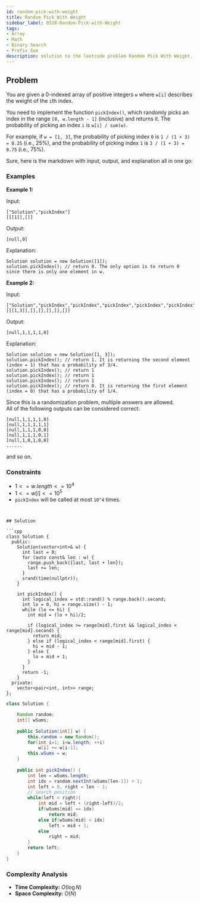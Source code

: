 ```yaml
---
id: random-pick-with-weight
title: Random Pick With Weight
sidebar_label: 0528-Random-Pick-with-Weight
tags:
- Array
- Math
- Binary Search
- Prefix Sum
description: solution to the leetcode problem Random Pick With Weight.
---
```


## Problem

You are given a 0-indexed array of positive integers `w` where `w[i]` describes the weight of the `i`th index.

You need to implement the function `pickIndex()`, which randomly picks an index in the range `[0, w.length - 1]` (inclusive) and returns it. The probability of picking an index `i` is `w[i] / sum(w)`.

For example, if `w = [1, 3]`, the probability of picking index `0` is `1 / (1 + 3) = 0.25` (i.e., 25%), and the probability of picking index `1` is `3 / (1 + 3) = 0.75` (i.e., 75%).

Sure, here is the markdown with input, output, and explanation all in one go:

### Examples

**Example 1:**

Input:
```
["Solution","pickIndex"]
[[[1]],[]]
```
Output:
```
[null,0]
```
Explanation:
```
Solution solution = new Solution([1]);
solution.pickIndex(); // return 0. The only option is to return 0 since there is only one element in w.
```

**Example 2:**

Input:
```
["Solution","pickIndex","pickIndex","pickIndex","pickIndex","pickIndex"]
[[[1,3]],[],[],[],[],[]]
```
Output:
```
[null,1,1,1,1,0]
```
Explanation:
```
Solution solution = new Solution([1, 3]);
solution.pickIndex(); // return 1. It is returning the second element (index = 1) that has a probability of 3/4.
solution.pickIndex(); // return 1
solution.pickIndex(); // return 1
solution.pickIndex(); // return 1
solution.pickIndex(); // return 0. It is returning the first element (index = 0) that has a probability of 1/4.
```

Since this is a randomization problem, multiple answers are allowed.  
All of the following outputs can be considered correct:
```
[null,1,1,1,1,0]
[null,1,1,1,1,1]
[null,1,1,1,0,0]
[null,1,1,1,0,1]
[null,1,0,1,0,0]
......
```
and so on.

### Constraints

- $1 <= w.length <= 10^4$
- $1 <= w[i] <= 10^5$
- `pickIndex` will be called at most `10^4` times.
```


## Solution

```cpp
class Solution {
  public:
    Solution(vector<int>& w) {
      int last = 0;
      for (auto const& len : w) {
        range.push_back({last, last + len});
        last += len;
      }
      srand(time(nullptr)); 
    }

    int pickIndex() {
      int logical_index = std::rand() % range.back().second; 
      int lo = 0, hi = range.size() - 1;
      while (lo <= hi) {
        int mid = (lo + hi)/2;

        if (logical_index >= range[mid].first && logical_index < range[mid].second) {
          return mid;
        } else if (logical_index < range[mid].first) {
          hi = mid - 1;
        } else {
          lo = mid + 1;
        }
      }
      return -1;
    }
  private:
    vector<pair<int, int>> range;
};
```

```java
class Solution {

    Random random;
    int[] wSums;
    
    public Solution(int[] w) {
        this.random = new Random();
        for(int i=1; i<w.length; ++i)
            w[i] += w[i-1];
        this.wSums = w;
    }
    
    public int pickIndex() {
        int len = wSums.length;
        int idx = random.nextInt(wSums[len-1]) + 1;
        int left = 0, right = len - 1;
        // search position 
        while(left < right){
            int mid = left + (right-left)/2;
            if(wSums[mid] == idx)
                return mid;
            else if(wSums[mid] < idx)
                left = mid + 1;
            else
                right = mid;
        }
        return left;
    }
}
```

### Complexity Analysis

- **Time Complexity:** $O(\log N)$
- **Space Complexity:** $O(N)$
